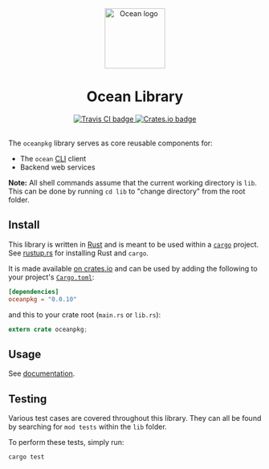 <div align="center">
  <a href="www.oceanpkg.org">
    <img src="https://www.oceanpkg.org/static/images/ocean-logo.svg"
         alt="Ocean logo"
         height="120" width="120">
  </a>
  <br>
  <h1>Ocean Library</h1>
  <a href="https://travis-ci.com/oceanpkg/ocean">
    <img src="https://travis-ci.com/oceanpkg/ocean.svg?branch=master"
         alt="Travis CI badge">
  </a>
  <a href="https://crates.io/crates/oceanpkg">
    <img src="https://img.shields.io/crates/v/oceanpkg.svg"
         alt="Crates.io badge">
  </a>
</div>
<br>

The `oceanpkg` library serves as core reusable components for:
- The `ocean` [CLI] client
- Backend web services

<!--
TODO: Wrap "working directory" in a link to somewhere that explains the term.
-->
**Note:** All shell commands assume that the current working directory is `lib`.
This can be done by running `cd lib` to "change directory" from the root folder.

## Install

This library is written in [Rust] and is meant to be used within a [`cargo`]
project. See [rustup.rs] for installing Rust and `cargo`.

It is made available [on crates.io][crate] and can be used by adding the
following to your project's [`Cargo.toml`]:

```toml
[dependencies]
oceanpkg = "0.0.10"
```

and this to your crate root (`main.rs` or `lib.rs`):

```rust
extern crate oceanpkg;
```

## Usage

See [documentation].

## Testing

Various test cases are covered throughout this library. They can all be found by
searching for `mod tests` within the `lib` folder.

To perform these tests, simply run:

```sh
cargo test
```

[CLI]: https://en.wikipedia.org/wiki/Command-line_interface
[Rust]: https://www.rust-lang.org
[`cargo`]: https://doc.rust-lang.org/cargo
[rustup.rs]: https://rustup.rs
[crate]: https://crates.io/crates/oceanpkg
[documentation]: https://docs.rs/oceanpkg
[`Cargo.toml`]: https://doc.rust-lang.org/cargo/reference/manifest.html
